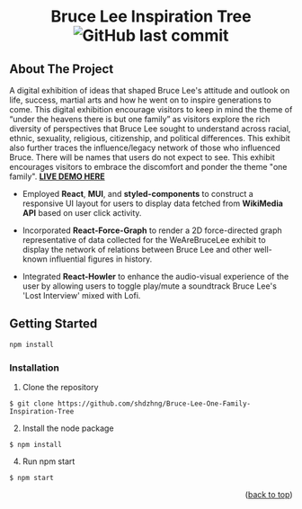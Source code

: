 <div align="center" id="top">
    
# Bruce Lee Inspiration Tree ![GitHub last commit](https://img.shields.io/github/last-commit/shdzhng/Bruce-Lee-One-Family-Inspiration-Tree?color=blue&logo=github)
</div>

## About The Project
A digital exhibition of ideas that shaped Bruce Lee's attitude and outlook on life, success, martial arts and how he went on to inspire generations to come. This digital exhibition encourage visitors to keep in mind the theme of “under the heavens there is but one family” as visitors explore the rich diversity of perspectives that Bruce Lee sought to understand across racial, ethnic, sexuality, religious, citizenship, and political differences. This exhibit also further traces the influence/legacy network of those who influenced Bruce. There will be names that users do not expect to see. This exhibit encourages visitors to embrace the discomfort and ponder the theme "one family". [**LIVE DEMO HERE**](https://bruceleeinspirationtree.web.app/)

* Employed **React**, **MUI**, and **styled-components** to construct a responsive UI layout for users to display data fetched from **WikiMedia API** based on user click activity.

* Incorporated **React-Force-Graph** to render a 2D force-directed graph representative of data collected for the WeAreBruceLee exhibit to display the network of relations between Bruce Lee and other well-known influential figures in history.

* Integrated **React-Howler** to enhance the audio-visual experience of the user by allowing users to toggle play/mute a soundtrack Bruce Lee's 'Lost Interview' mixed with Lofi.

## Getting Started

  ```sh
  npm install 
  ```

### Installation
1. Clone the repository 
 ```
 $ git clone https://github.com/shdzhng/Bruce-Lee-One-Family-Inspiration-Tree
 ```
2. Install the node package
 ```
 $ npm install
 ```

4. Run npm start
 ```
 $ npm start
 ```
 <p align="right">(<a href="#top">back to top</a>)</p>





